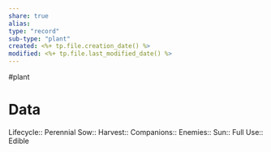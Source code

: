 ```yaml
---
share: true
alias: 
type: "record"
sub-type: "plant"
created: <%+ tp.file.creation_date() %> 
modified: <%+ tp.file.last_modified_date() %>
---
```

 #plant 
# Data
Lifecycle:: Perennial
Sow:: 
Harvest:: 
Companions::
Enemies:: 
Sun:: Full
Use:: Edible
